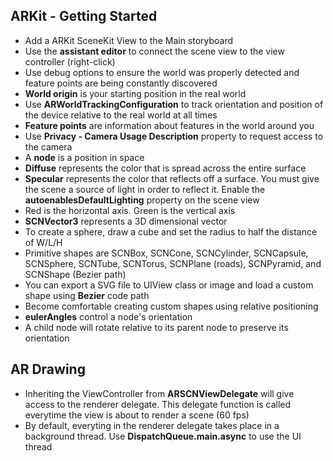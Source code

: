 ## ARKit - Getting Started

- Add a ARKit SceneKit View to the Main storyboard
- Use the **assistant editor** to connect the scene view to the view controller (right-click)
- Use debug options to ensure the world was properly detected and feature points are being constantly discovered
- **World origin** is your starting position in the real world
- Use **ARWorldTrackingConfiguration** to track orientation and position of the device relative to the real world at all times
- **Feature points** are information about features in the world around you
- Use **Privacy - Camera Usage Description** property to request access to the camera
- A **node** is a position in space
- **Diffuse** represents the color that is spread across the entire surface
- **Specular** represents the color that reflects off a surface. You must give the scene a source of light in order to reflect it. Enable the **autoenablesDefaultLighting** property on the scene view
- Red is the horizontal axis. Green is the vertical axis
- **SCNVector3** represents a 3D dimensional vector
- To create a sphere, draw a cube and set the radius to half the distance of W/L/H
- Primitive shapes are SCNBox, SCNCone, SCNCylinder, SCNCapsule, SCNSphere, SCNTube, SCNTorus, SCNPlane (roads), SCNPyramid, and SCNShape (Bezier path)
- You can export a SVG file to UIView class or image and load a custom shape using **Bezier** code path
- Become comfortable creating custom shapes using relative positioning
- **eulerAngles** control a node's orientation
- A child node will rotate relative to its parent node to preserve its orientation

## AR Drawing
- Inheriting the ViewController from **ARSCNViewDelegate** will give access to the renderer delegate. This delegate function is called everytime the view is about to render a scene (60 fps)
- By default, everyting in the renderer delegate takes place in a background thread. Use **DispatchQueue.main.async** to use the UI thread

